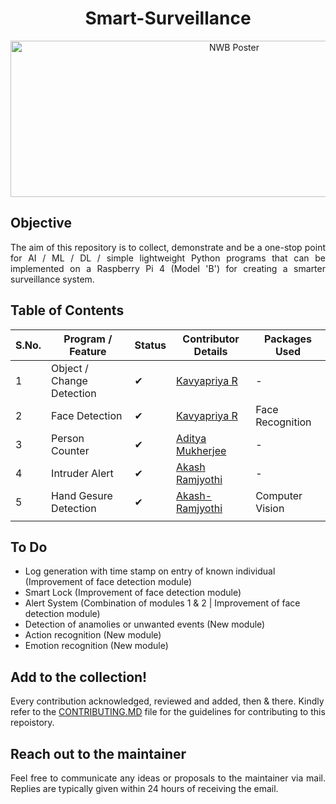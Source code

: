 <h1 align="center"><a name="section_name">Smart-Surveillance</a></h1>

<p align="center" width="100%">
<img width="700" height="250" alt="NWB Poster" src="https://raw.githubusercontent.com/Surveillance-NWB/Smart-Home-Surveillance/main/Project%20Poster.png">
</p>

## Objective
<div align="justify">
The aim of this repository is to collect, demonstrate and be a one-stop point for AI / ML / DL / simple lightweight Python programs that can be implemented on a Raspberry Pi 4 (Model 'B') for creating a smarter surveillance system.
</div>

## Table of Contents
| S.No. | Program / Feature  |  Status  | Contributor Details  | Packages Used  |
|---|---|---|---|---|
| 1 | Object / Change Detection  | &#10004;  | [Kavyapriya R](https://github.com/Kavyapriyakp) | - |
| 2 | Face Detection  | &#10004;  | [Kavyapriya R](https://github.com/Kavyapriyakp) | Face Recognition |
| 3 | Person Counter | &#10004;  | [Aditya Mukherjee](https://github.com/adityamukherjee42) | -  |
| 4 | Intruder Alert  | &#10004;  | [Akash Ramjyothi](https://github.com/Akash-Ramjyothi)  |  - |
| 5 | Hand Gesure Detection  | &#10004; | [Akash-Ramjyothi](https://github.com/Akash-Ramjyothi)  | Computer Vision  |
|  | |   |  | |

## To Do
* Log generation with time stamp on entry of known individual (Improvement of face detection module)
* Smart Lock (Improvement of face detection module)
* Alert System (Combination of modules 1 & 2 | Improvement of face detection module)
* Detection of anamolies or unwanted events (New module)
* Action recognition (New module)
* Emotion recognition (New module)

## Add to the collection!

Every contribution acknowledged, reviewed and added, then & there. Kindly refer to the [CONTRIBUTING.MD](https://github.com/Surveillance-NWB/Home-Surveillance/blob/main/CONTRIBUTING.md) file for the guidelines for contributing to this repoistory.

## Reach out to the maintainer
<div align="justify">
Feel free to communicate any ideas or proposals to the maintainer via mail.  Replies are typically given within 24 hours of receiving the email.
</div>

